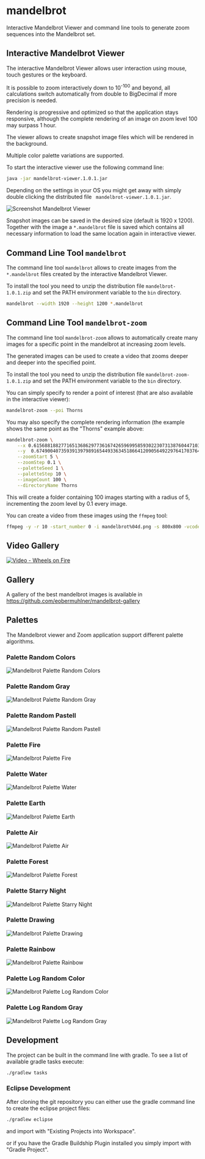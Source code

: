 # mandelbrot

Interactive Mandelbrot Viewer and command line tools to generate zoom sequences into the Mandelbrot set.

## Interactive Mandelbrot Viewer

The interactive Mandelbrot Viewer allows user interaction using mouse, touch gestures or the keyboard.

It is possible to zoom interactively down to 10<sup>-100</sup> and beyond, all calculations switch automatically from double to BigDecimal if more precision is needed.

Rendering is progressive and optimized so that the application stays responsive, although the complete rendering of an image on zoom level 100 may surpass 1 hour.

The viewer allows to create snapshot image files which will be rendered in the background.

Multiple color palette variations are supported.

To start the interactive viewer use the following command line:
```bash
java -jar mandelbrot-viewer.1.0.1.jar
```

Depending on the settings in your OS you might get away with simply double clicking the distributed file ` mandelbrot-viewer.1.0.1.jar`.

![Screenshot Mandelbrot Viewer](ch.obermuhlner.mandelbrot.docs/screenshots/mandelbrot_viewer_screenshot1.png "Screenshot Mandelbrot Viewer")

Snapshot images can be saved in the desired size (default is 1920 x 1200). Together with the image a `*.mandelbrot` file is saved which contains all necessary information to load the same location again in interactive viewer.

## Command Line Tool `mandelbrot`

The command line tool `mandelbrot` allows to create images from the `*.mandelbrot` files created by the interactive Mandelbrot Viewer.

To install the tool you need to unzip the distribution file `mandelbrot-1.0.1.zip` and set the PATH environment variable to the `bin` directory.

```bash
mandelbrot --width 1920 --height 1200 *.mandelbrot
```

## Command Line Tool `mandelbrot-zoom`

The command line tool `mandelbrot-zoom` allows to automatically create many images for a specific point in the mandelbrot at increasing zoom levels.

The generated images can be used to create a video that zooms deeper and deeper into the specified point.

To install the tool you need to unzip the distribution file `mandelbrot-zoom-1.0.1.zip` and set the PATH environment variable to the `bin` directory.

You can simply specify to render a point of interest (that are also available in the interactive viewer):
```bash
mandelbrot-zoom --poi Thorns
```

You may also specify the complete rendering information (the example shows the same point as the "Thorns" example above:
```bash
mandelbrot-zoom \
    --x 0.615688188277165136862977361674265969958593022307313876044710397223212241218305144722407409388125158236774855883651489995471305785441350335740253105778 \
    --y  0.674900407359391397989165449336345186641209056492297641703764886106334430140801874852392546319746961769590518919533419668508561716801971179771345638618 \
    --zoomStart 5 \
    --zoomStep 0.1 \
    --paletteSeed 1 \
    --paletteStep 10 \
    --imageCount 100 \
    --directoryName Thorns
```
This will create a folder containing 100 images starting with a radius of 5, incrementing the zoom level by 0.1 every image.

You can create a video from these images using the `ffmpeg` tool:
```bash
ffmpeg -y -r 10 -start_number 0 -i mandelbrot%04d.png -s 800x800 -vcodec mpeg4 -q:v 1 mandelbrot.mp4
```

## Video Gallery 

[![Video - Wheels on Fire](https://img.youtube.com/vi/p3Zv8fSEsSg/0.jpg)](https://www.youtube.com/watch?v=p3Zv8fSEsSg "Wheels on Fire")

## Gallery

A gallery of the best mandelbrot images is available in https://github.com/eobermuhlner/mandelbrot-gallery

## Palettes

The Mandelbrot viewer and Zoom application support different palette algorithms.

### Palette Random Colors
![Mandelbrot Palette Random Colors](ch.obermuhlner.mandelbrot.docs/images/palette_example_RandomColor.png "Mandelbrot Palette Random Color")

### Palette Random Gray
![Mandelbrot Palette Random Gray](ch.obermuhlner.mandelbrot.docs/images/palette_example_RandomGray.png "Mandelbrot Palette Random Gray")

### Palette Random Pastell
![Mandelbrot Palette Random Pastell](ch.obermuhlner.mandelbrot.docs/images/palette_example_RandomPastell.png "Mandelbrot Palette Random Pastell")

### Palette Fire
![Mandelbrot Palette Fire](ch.obermuhlner.mandelbrot.docs/images/palette_example_Fire.png "Mandelbrot Palette Fire")

### Palette Water
![Mandelbrot Palette Water](ch.obermuhlner.mandelbrot.docs/images/palette_example_Water.png "Mandelbrot Palette Water")

### Palette Earth
![Mandelbrot Palette Earth](ch.obermuhlner.mandelbrot.docs/images/palette_example_Earth.png "Mandelbrot Palette Earth")

### Palette Air
![Mandelbrot Palette Air](ch.obermuhlner.mandelbrot.docs/images/palette_example_Air.png "Mandelbrot Palette Air")

### Palette Forest
![Mandelbrot Palette Forest](ch.obermuhlner.mandelbrot.docs/images/palette_example_Forest.png "Mandelbrot Palette Forest")

### Palette Starry Night
![Mandelbrot Palette Starry Night](ch.obermuhlner.mandelbrot.docs/images/palette_example_StarryNight.png "Mandelbrot Palette Starry Night")

### Palette Drawing
![Mandelbrot Palette Drawing](ch.obermuhlner.mandelbrot.docs/images/palette_example_Drawing.png "Mandelbrot Palette Drawing")

### Palette Rainbow
![Mandelbrot Palette Rainbow](ch.obermuhlner.mandelbrot.docs/images/palette_example_Rainbow.png "Mandelbrot Palette Rainbow")

### Palette Log Random Color
![Mandelbrot Palette Log Random Color](ch.obermuhlner.mandelbrot.docs/images/palette_example_LogRandomColor.png "Mandelbrot Palette Log Random Color")

### Palette Log Random Gray
![Mandelbrot Palette Log Random Gray](ch.obermuhlner.mandelbrot.docs/images/palette_example_LogRandomGray.png "Mandelbrot Palette Log Random Gray")

## Development

The project can be built in the command line with gradle. To see a list of available gradle tasks execute:
```bash
./gradlew tasks
```

### Eclipse Development

After cloning the git repository you can either use the gradle command line to create the eclipse project files:
```bash
./gradlew eclipse
```
and import with "Existing Projects into Workspace".

or if you have the Gradle Buildship Plugin installed you simply import with "Gradle Project".
